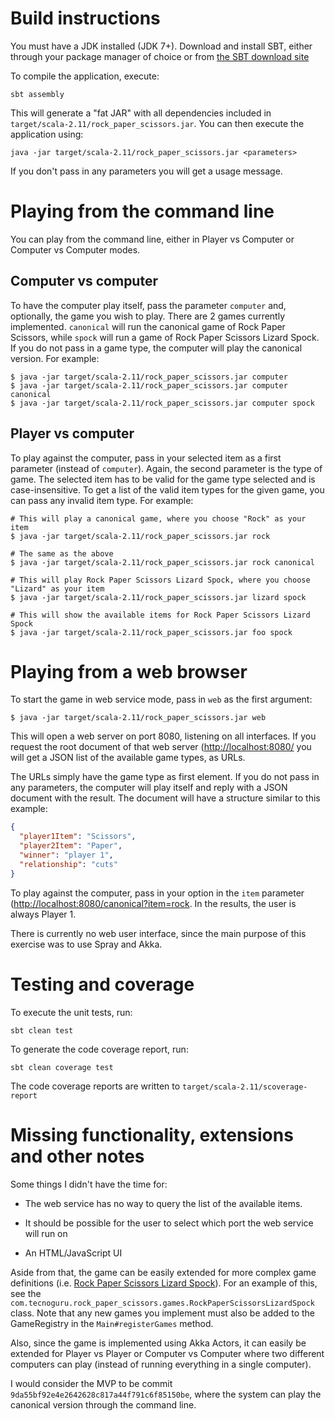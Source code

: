 # Build instructions

You must have a JDK installed (JDK 7+). Download and install SBT, either through your package manager of choice or from [the SBT download site](http://www.scala-sbt.org/download.html)

To compile the application, execute:

```
sbt assembly
```

This will generate a "fat JAR" with all dependencies included in `target/scala-2.11/rock_paper_scissors.jar`. You can then execute the application using:

```
java -jar target/scala-2.11/rock_paper_scissors.jar <parameters>
```

If you don't pass in any parameters you will get a usage message.

# Playing from the command line

You can play from the command line, either in Player vs Computer or Computer vs Computer modes.

## Computer vs computer

To have the computer play itself, pass the parameter `computer` and, optionally, the game you wish to play. There are 2 games currently implemented. `canonical` will run the canonical game of Rock Paper Scissors, while `spock` will run a game of Rock Paper Scissors Lizard Spock. If you do not pass in a game type, the computer will play the canonical version. For example:

```
$ java -jar target/scala-2.11/rock_paper_scissors.jar computer
$ java -jar target/scala-2.11/rock_paper_scissors.jar computer canonical
$ java -jar target/scala-2.11/rock_paper_scissors.jar computer spock
```

## Player vs computer

To play against the computer, pass in your selected item as a first parameter (instead of `computer`). Again, the second parameter is the type of game. The selected item has to be valid for the game type selected and is case-insensitive. To get a list of the valid item types for the given game, you can pass any invalid item type. For example:

```
# This will play a canonical game, where you choose "Rock" as your item
$ java -jar target/scala-2.11/rock_paper_scissors.jar rock

# The same as the above
$ java -jar target/scala-2.11/rock_paper_scissors.jar rock canonical

# This will play Rock Paper Scissors Lizard Spock, where you choose "Lizard" as your item
$ java -jar target/scala-2.11/rock_paper_scissors.jar lizard spock 

# This will show the available items for Rock Paper Scissors Lizard Spock
$ java -jar target/scala-2.11/rock_paper_scissors.jar foo spock 
```

# Playing from a web browser

To start the game in web service mode, pass in `web` as the first argument:

```
$ java -jar target/scala-2.11/rock_paper_scissors.jar web 
```

This will open a web server on port 8080, listening on all interfaces. If you request the root document of that web server ([http://localhost:8080/](http://localhost:8080/) you will get a JSON list of the available game types, as URLs.

The URLs simply have the game type as first element. If you do not pass in any parameters, the computer will play itself and reply with a JSON document with the result. The document will have a structure similar to this example:

```json
{
  "player1Item": "Scissors",
  "player2Item": "Paper",
  "winner": "player 1",
  "relationship": "cuts"
}
```

To play against the computer, pass in your option in the `item` parameter ([http://localhost:8080/canonical?item=rock](http://localhost:8080/canonical?item=rock). In the results, the user is always Player 1.

There is currently no web user interface, since the main purpose of this exercise was to use Spray and Akka.

# Testing and coverage

To execute the unit tests, run:

```
sbt clean test
```

To generate the code coverage report, run:

```
sbt clean coverage test
```

The code coverage reports are written to `target/scala-2.11/scoverage-report`

# Missing functionality, extensions and other notes

Some things I didn't have the time for:

* The web service has no way to query the list of the available items.
 
* It should be possible for the user to select which port the web service will run on

* An HTML/JavaScript UI

Aside from that, the game can be easily extended for more complex game definitions (i.e. [Rock Paper Scissors Lizard Spock](http://www.samkass.com/theories/RPSSL.html)). For an example of this, see the `com.tecnoguru.rock_paper_scissors.games.RockPaperScissorsLizardSpock` class. Note that any new games you implement must also be added to the GameRegistry in the `Main#registerGames` method.

Also, since the game is implemented using Akka Actors, it can easily be extended for Player vs Player or Computer vs Computer where two different computers can play (instead of running everything in a single computer).

I would consider the MVP to be commit `9da55bf92e4e2642628c817a44f791c6f85150be`, where the system can play the canonical version through the command line.
